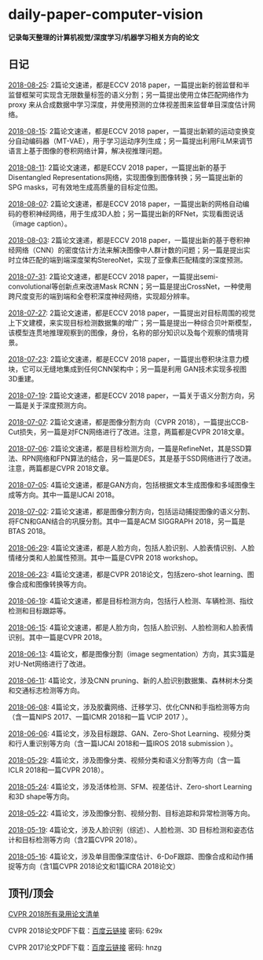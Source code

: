 # daily-paper-computer-vision
**记录每天整理的计算机视觉/深度学习/机器学习相关方向的论文**

## 日记

[2018-08-25](2018/08/25.md): 2篇论文速递，都是ECCV 2018 paper，一篇提出新的弱监督和半监督框架可实现含无限数量标签的语义分割；另一篇提出使用立体匹配网络作为proxy 来从合成数据中学习深度，并使用预测的立体视差图来监督单目深度估计网络。

[2018-08-15](2018/08/15.md): 2篇论文速递，都是ECCV 2018 paper，一篇提出新颖的运动变换变分自动编码器（MT-VAE），用于学习运动序列生成；另一篇提出利用FiLM来调节语言上基于图像的卷积网络计算，解决视推理问题。

[2018-08-11](2018/08/11.md): 2篇论文速递，都是ECCV 2018 paper，一篇提出新的基于Disentangled Representations网络，实现图像到图像转换；另一篇提出新的SPG masks，可有效地生成高质量的目标定位图。

[2018-08-07](2018/08/07.md): 2篇论文速递，都是ECCV 2018 paper，一篇提出新的网格自动编码的卷积神经网络，用于生成3D人脸；另一篇提出新的RFNet，实现看图说话（image caption）。

[2018-08-03](2018/08/03.md): 2篇论文速递，都是ECCV 2018 paper，一篇提出新的基于卷积神经网络（CNN）的密度估计方法来解决图像中人群计数的问题；另一篇是提出实时立体匹配的端到端深度架构StereoNet，实现了亚像素匹配精度的深度预测。

[2018-07-31](2018/07/31.md): 2篇论文速递，都是ECCV 2018 paper，一篇提出semi-convolutional等创新点来改进Mask RCNN；另一篇是提出CrossNet，一种使用跨尺度变形的端到端和全卷积深度神经网络，实现超分辨率。

[2018-07-27](2018/07/27.md): 2篇论文速递，都是ECCV 2018 paper，一篇提出对目标周围的视觉上下文建模，来实现目标检测数据集的增广；另一篇是提出一种综合贝叶斯模型，该模型连贯地推理观察到的图像，身份，名称的部分知识以及每个观察的情境背景。

[2018-07-23](2018/07/23.md): 2篇论文速递，都是ECCV 2018 paper，一篇提出卷积块注意力模块，它可以无缝地集成到任何CNN架构中；另一篇是利用 GAN技术实现多视图3D重建。

[2018-07-19](2018/07/19.md): 2篇论文速递，都是ECCV 2018 paper，一篇关于语义分割方向，另一篇是关于深度预测方向。

[2018-07-07](2018/07/07.md): 2篇论文速递，都是图像分割方向（CVPR 2018），一篇提出CCB-Cut损失，另一篇是对FCN网络进行了改进。注意，两篇都是CVPR 2018文章。

[2018-07-06](2018/07/06.md): 2篇论文速递，都是目标检测方向，一篇是RefineNet，其是SSD算法、RPN网络和FPN算法的结合，另一篇是DES，其是基于SSD网络进行了改进。注意，两篇都是CVPR 2018文章。

[2018-07-05](2018/07/05.md): 4篇论文速递，都是GAN方向，包括根据文本生成图像和多域图像生成等方向。其中一篇是IJCAI 2018。

[2018-07-02](2018/07/02.md): 2篇论文速递，都是图像分割方向，包括运动捕捉图像的语义分割、将FCN和GAN结合的巩膜分割。其中一篇是ACM SIGGRAPH 2018，另一篇是BTAS 2018。

[2018-06-29](2018/06/29.md): 4篇论文速递，都是人脸方向，包括人脸识别、人脸表情识别、人脸情绪分类和人脸属性预测。其中一篇是CVPR 2018 workshop。

[2018-06-23](2018/06/23.md): 4篇论文速递，都是CVPR 2018论文，包括zero-shot learning、图像合成和图像转换等方向。

[2018-06-19](2018/06/19.md): 4篇论文速递，都是目标检测方向，包括行人检测、车辆检测、指纹检测和目标跟踪等。

[2018-06-15](2018/06/15.md): 4篇论文速递，都是人脸方向，包括人脸识别、人脸检测和人脸表情识别。其中一篇是CVPR 2018。

[2018-06-13](2018/06/13.md): 4篇论文，都是图像分割（image segmentation）方向，其实3篇是对U-Net网络进行了改进。

[2018-06-11](2018/06/11.md): 4篇论文，涉及CNN pruning、新的人脸识别数据集、森林树木分类和交通标志检测等方向。

[2018-06-08](2018/06/08.md): 4篇论文，涉及胶囊网络、迁移学习、优化CNN和手指检测等方向（含一篇NIPS 2017、一篇ICMR 2018和一篇 VCIP 2017 ）。

[2018-06-06](2018/06/06.md): 4篇论文，涉及目标跟踪、GAN、Zero-Shot Learning、视频分类和行人重识别等方向（含一篇IJCAI 2018和一篇IROS 2018 submission ）。

[2018-05-29](2018/05/29.md): 4篇论文，涉及图像分类、视频分类和语义分割等方向（含一篇ICLR 2018和一篇CVPR 2018）。

[2018-05-24](2018/05/24.md): 4篇论文，涉及活体检测、SFM、视差估计、Zero-short Learning和3D shape等方向。

[2018-05-22](2018/05/22.md): 4篇论文，涉及图像分割、视频分割、目标追踪和异常检测等方向。

[2018-05-19](2018/05/19.md): 4篇论文，涉及人脸识别（综述）、人脸检测、3D 目标检测和姿态估计和目标检测等方向（含2篇CVPR 2018）。

[2018-05-16](2018/05/16.md): 4篇论文，涉及单目图像深度估计、6-DoF跟踪、图像合成和动作捕捉等方向（含1篇CVPR 2018论文和1篇ICRA 2018论文）

## 顶刊/顶会

[CVPR 2018所有录用论文清单](2018/cvpr2018-paper-list.csv) 

CVPR 2018论文PDF下载：[百度云链接](https://pan.baidu.com/s/1-J_TvahNVxJAsQJwP3WAOw)   密码: 629x

CVPR 2017论文PDF下载：[百度云链接](https://pan.baidu.com/s/1RP1wQBFxs8BT0KBLiukxBw)   密码: hnzg